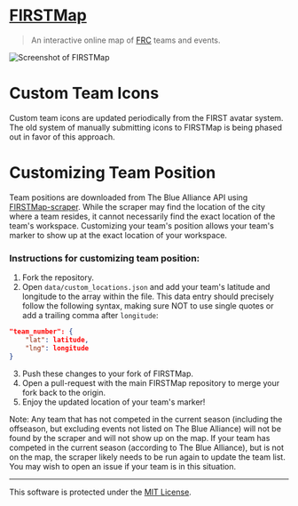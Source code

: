 # [FIRSTMap](https://firstmap.github.io)
> An interactive online map of [FRC](https://www.firstinspires.org/robotics/frc) teams and events.

![Screenshot of FIRSTMap](meta/screenshot.png)

# Custom Team Icons
Custom team icons are updated periodically from the FIRST avatar system. The old system of manually submitting icons to FIRSTMap is being phased out in favor of this approach.

# Customizing Team Position
Team positions are downloaded from The Blue Alliance API using [FIRSTMap-scraper](https://github.com/FIRSTMap/FIRSTMap-scraper). While the scraper may find the location of the city where a team resides, it cannot necessarily find the exact location of the team's workspace. Customizing your team's position allows your team's marker to show up at the exact location of your workspace.

### Instructions for customizing team position:
1. Fork the repository.
2. Open `data/custom_locations.json` and add your team's latitude and longitude to the array within the file. This data entry should precisely follow the following syntax, making sure NOT to use single quotes or add a trailing comma after `longitude`:
```json
"team_number": {
    "lat": latitude,
    "lng": longitude
}
```
3. Push these changes to your fork of FIRSTMap.
4. Open a pull-request with the main FIRSTMap repository to merge your fork back to the origin.
5. Enjoy the updated location of your team's marker!

Note: Any team that has not competed in the current season (including the offseason, but excluding events not listed on The Blue Alliance) will not be found by the scraper and will not show up on the map. If your team has competed in the current season (according to The Blue Alliance), but is not on the map, the scraper likely needs to be run again to update the team list. You may wish to open an issue if your team is in this situation.

--------------------------------------------------------------------------------

This software is protected under the [MIT License](LICENSE).
